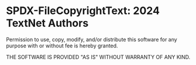 # SPDX-FileCopyrightText: 2024 TextNet Authors

Permission to use, copy, modify, and/or distribute this software for any
purpose with or without fee is hereby granted.

THE SOFTWARE IS PROVIDED "AS IS" WITHOUT WARRANTY OF ANY KIND.
